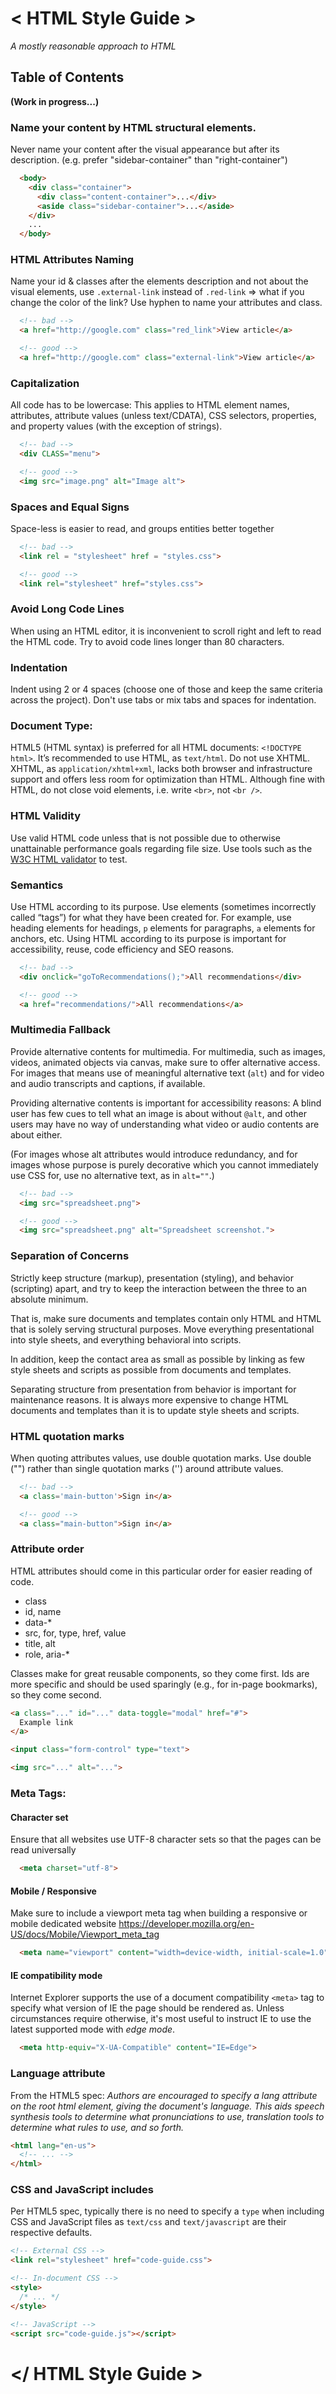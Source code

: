# < HTML Style Guide >

*A mostly reasonable approach to HTML*


## <a name='TOC'>Table of Contents</a>
**(Work in progress...)**

### Name your content by HTML structural elements.
Never name your content after the visual appearance but after its description. (e.g. prefer "sidebar-container" than "right-container")

```html
  <body>
    <div class="container">
      <div class="content-container">...</div>
      <aside class="sidebar-container">...</aside>
    </div>
    ...
  </body>
```


### HTML Attributes Naming
Name your id & classes after the elements description and not about the visual elements, use `.external-link` instead of `.red-link` => what if you change the color of the link?
Use hyphen to name your attributes and class.

```html
  <!-- bad -->
  <a href="http://google.com" class="red_link">View article</a>

  <!-- good -->
  <a href="http://google.com" class="external-link">View article</a>
```
  
### Capitalization
All code has to be lowercase: This applies to HTML element names, attributes, attribute values (unless text/CDATA), CSS selectors, properties, and property values (with the exception of strings).

```html
  <!-- bad -->
  <div CLASS="menu">

  <!-- good -->
  <img src="image.png" alt="Image alt">

```

### Spaces and Equal Signs
Space-less is easier to read, and groups entities better together
```html
  <!-- bad -->
  <link rel = "stylesheet" href = "styles.css">

  <!-- good -->
  <link rel="stylesheet" href="styles.css">
```

### Avoid Long Code Lines
When using an HTML editor, it is inconvenient to scroll right and left to read the HTML code.
Try to avoid code lines longer than 80 characters.

### Indentation
Indent using 2 or 4 spaces (choose one of those and keep the same criteria across the project).
Don't use tabs or mix tabs and spaces for indentation.

### Document Type:
HTML5 (HTML syntax) is preferred for all HTML documents: `<!DOCTYPE html>`.
It’s recommended to use HTML, as `text/html`. Do not use XHTML. XHTML, as `application/xhtml+xml`, lacks both browser and infrastructure support and offers less room for optimization than HTML.
Although fine with HTML, do not close void elements, i.e. write `<br>`, not `<br />`.

### HTML Validity
Use valid HTML code unless that is not possible due to otherwise unattainable performance goals regarding file size.
Use tools such as the [W3C HTML validator](https://validator.w3.org/nu/) to test.

### Semantics
Use HTML according to its purpose. Use elements (sometimes incorrectly called “tags”) for what they have been created for. For example, use heading elements for headings, `p` elements for paragraphs, `a` elements for anchors, etc.
Using HTML according to its purpose is important for accessibility, reuse, code efficiency and SEO reasons.

```html
  <!-- bad -->
  <div onclick="goToRecommendations();">All recommendations</div>

  <!-- good -->
  <a href="recommendations/">All recommendations</a>
```

### Multimedia Fallback
Provide alternative contents for multimedia. For multimedia, such as images, videos, animated objects via canvas, make sure to offer alternative access. For images that means use of meaningful alternative text (`alt`) and for video and audio transcripts and captions, if available.

Providing alternative contents is important for accessibility reasons: A blind user has few cues to tell what an image is about without `@alt`, and other users may have no way of understanding what video or audio contents are about either.

(For images whose alt attributes would introduce redundancy, and for images whose purpose is purely decorative which you cannot immediately use CSS for, use no alternative text, as in `alt=""`.)
```html
  <!-- bad -->
  <img src="spreadsheet.png">

  <!-- good -->
  <img src="spreadsheet.png" alt="Spreadsheet screenshot.">
```

### Separation of Concerns
Strictly keep structure (markup), presentation (styling), and behavior (scripting) apart, and try to keep the interaction between the three to an absolute minimum.

That is, make sure documents and templates contain only HTML and HTML that is solely serving structural purposes. Move everything presentational into style sheets, and everything behavioral into scripts.

In addition, keep the contact area as small as possible by linking as few style sheets and scripts as possible from documents and templates.

Separating structure from presentation from behavior is important for maintenance reasons. It is always more expensive to change HTML documents and templates than it is to update style sheets and scripts.

### HTML quotation marks
When quoting attributes values, use double quotation marks. Use double ("") rather than single quotation marks ('') around attribute values.


```html
  <!-- bad -->
  <a class='main-button'>Sign in</a>

  <!-- good -->
  <a class="main-button">Sign in</a>
```

### Attribute order
HTML attributes should come in this particular order for easier reading of code.

 - class
 - id, name
 - data-*
 - src, for, type, href, value
 - title, alt
 - role, aria-*

Classes make for great reusable components, so they come first. Ids are more specific and should be used sparingly (e.g., for in-page bookmarks), so they come second.
```html
<a class="..." id="..." data-toggle="modal" href="#">
  Example link
</a>

<input class="form-control" type="text">

<img src="..." alt="...">
```

### Meta Tags:
#### Character set
Ensure that all websites use UTF-8 character sets so that the pages can be read universally

```html
  <meta charset="utf-8">
```
#### Mobile / Responsive
Make sure to include a viewport meta tag when building a responsive or mobile dedicated website
<https://developer.mozilla.org/en-US/docs/Mobile/Viewport_meta_tag>

```html
  <meta name="viewport" content="width=device-width, initial-scale=1.0" />
```

#### IE compatibility mode
Internet Explorer supports the use of a document compatibility `<meta>` tag to specify what version of IE the page should be rendered as. Unless circumstances require otherwise, it's most useful to instruct IE to use the latest supported mode with *edge mode*.
```html
  <meta http-equiv="X-UA-Compatible" content="IE=Edge">
```

### Language attribute
From the HTML5 spec: _Authors are encouraged to specify a lang attribute on the root html element, giving the document's language. This aids speech synthesis tools to determine what pronunciations to use, translation tools to determine what rules to use, and so forth._
```html
<html lang="en-us">
  <!-- ... -->
</html>
```

### CSS and JavaScript includes
Per HTML5 spec, typically there is no need to specify a `type` when including CSS and JavaScript files as `text/css` and `text/javascript` are their respective defaults.
```html
<!-- External CSS -->
<link rel="stylesheet" href="code-guide.css">

<!-- In-document CSS -->
<style>
  /* ... */
</style>

<!-- JavaScript -->
<script src="code-guide.js"></script>
```

</ HTML Style Guide >
=
